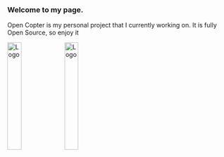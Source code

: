 ### Welcome to my page. 
Open Copter is my personal project that I currently working on. It is fully Open Source, so enjoy it

<div align="left">
    <img src="https://github.com/saandial/Open-Copter/blob/main/src/images/opencopter.png" alt="Logo" width="25%">
    <img src="https://github.com/saandial/Open-Copter/blob/main/src/images/remote.png" alt="Logo" width="25%">
</div>
